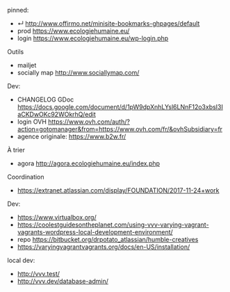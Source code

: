 
pinned:
- ↵ http://www.offirmo.net/minisite-bookmarks-ghpages/default
- prod https://www.ecologiehumaine.eu/
- login https://www.ecologiehumaine.eu/wp-login.php


Outils
- mailjet
- socially map http://www.sociallymap.com/

Dev:
- CHANGELOG GDoc https://docs.google.com/document/d/1pW9dpXnhLYsl6LNnF12o3xbsI3IaCKDwOKc92WOkrhQ/edit
- login OVH https://www.ovh.com/auth/?action=gotomanager&from=https://www.ovh.com/fr/&ovhSubsidiary=fr
- agence originale: https://www.b2w.fr/


À trier
- agora http://agora.ecologiehumaine.eu/index.php


Coordination
- https://extranet.atlassian.com/display/FOUNDATION/2017-11-24+work


Dev:
- https://www.virtualbox.org/
- https://coolestguidesontheplanet.com/using-vvv-varying-vagrant-vagrants-wordpress-local-development-environment/
- repo https://bitbucket.org/drpotato_atlassian/humble-creatives
- https://varyingvagrantvagrants.org/docs/en-US/installation/


local dev:
- http://vvv.test/
- http://vvv.dev/database-admin/
